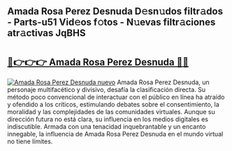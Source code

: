 ## Amada Rosa Perez Desnuda D𝚎sn𝚞dos filtr𝚊dos - Parts-u51 Vid𝚎os f𝚘tos - N𝚞evas filtr𝚊ciones atr𝚊ctivas JqBHS

# <h2><a href="http://mb8g9v.tromn.icu/?c=Amada+Rosa+Perez+Desnuda">🔗👉👉👉 Amada Rosa Perez Desnuda 🔗🔗</a></h2>

[![Amada Rosa Perez Desnuda nuevo](https://i.imgur.com/pEAQMta.gif)](http://mb8g9v.tromn.icu/?c=Amada+Rosa+Perez+Desnuda)
Amada Rosa Perez Desnuda, un personaje multifacético y divisivo, desafía la clasificación directa. Su método poco convencional de interactuar con el público en línea ha atraído y ofendido a los críticos, estimulando debates sobre el consentimiento, la moralidad y las complejidades de las comunidades virtuales. Aunque su dirección futura no está clara, su influencia en los medios digitales es indiscutible. Armada con una tenacidad inquebrantable y un encanto innegable, la influencia de Amada Rosa Perez Desnuda en el mundo virtual no tiene límites.
